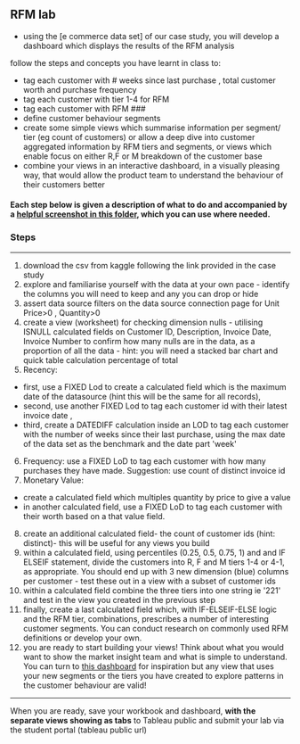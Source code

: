 ## RFM lab 

+ using the [e commerce data set] of our case study, you will develop a dashboard which displays the results of the RFM analysis 

follow the steps and concepts you have learnt in class to: 
+ tag each customer with # weeks since last purchase , total customer worth and purchase frequency 
+ tag each customer with tier 1-4 for RFM 
+ tag each customer with RFM ### 
+ define customer behaviour segments 
+ create some simple views which summarise information per segment/ tier (eg count of customers) or allow a deep dive into customer aggregated information by RFM tiers and segments, or views which enable focus on either R,F or M breakdown of the customer base
+ combine your views in an interactive dashboard, in a visually pleasing way, that would allow the product team to understand the behaviour of their customers better

#### Each step below is given a description of what to do and accompanied by a [helpful screenshot in this folder](https://github.com/student-IH-labs-and-stuff/BER-DAFT-MAR21/tree/main/Labs/RFMscreenshots), which you can use where needed. 

### Steps 
----
1. download the csv from kaggle following the link provided in the case study 
2. explore and familiarise yourself with the data at your own pace - identify the columns you will need to keep and any you can drop or hide
3.  assert data source filters on the data source connection page for Unit Price>0 , Quantity>0 
4. create a view (worksheet) for checking dimension nulls - utilising ISNULL calculated fields on Customer ID, Description, Invoice Date, Invoice Number to confirm how many nulls are in the data, as a proportion of all the data - hint: you will need a stacked bar chart and quick table calculation percentage of total 
5. Recency: 
- first, use a FIXED Lod to create a calculated field which is the maximum date of the datasource (hint this will be the same for all records),  
- second, use another FIXED Lod to tag each customer id with their latest invoice date , 
- third, create a DATEDIFF calculation inside an LOD to tag each customer with the number of weeks since their last purchase, using the max date of the data set as the benchmark and the date part 'week' 
6. Frequency: use a FIXED LoD to tag each customer with how many purchases they have made. Suggestion: use count of distinct invoice id
7. Monetary Value: 
- create a calculated field which multiples quantity by price to give a value
- in another calculated field, use a FIXED LoD to tag each customer with their worth based on a that value field.
8. create an additional calculated field- the count of customer ids (hint: distinct)- this will be useful for any views you build
9. within a calculated field, using percentiles (0.25, 0.5, 0.75, 1) and and IF ELSEIF statement, divide the customers into R, F and M tiers 1-4 or 4-1, as appropriate. You should end up with 3 new dimension (blue) columns per customer - test these out in a view with a subset of customer ids 
10. within a calculated field combine the three tiers into one string ie '221' and test in the view you created in the previous step
11. finally, create a last calculated field which, with IF-ELSEIF-ELSE logic and the RFM tier, combinations, prescribes a number of interesting customer segments. You can conduct research on commonly used RFM definitions or develop your own. 
12.  you are ready to start building your views! Think about what you would want to show the market insight team and what is simple to understand. You can turn to [this dashboard](https://public.tableau.com/profile/sianedavies#!/vizhome/RFManalysis_16184195515190/RFMDashboard-ECommerceRetailDS) for inspiration but any view that uses your new segments or the tiers you have created to explore patterns in the customer behaviour are valid! 

---- 

When you are ready, save your workbook and dashboard, **with the separate views showing as tabs** to Tableau public and submit your lab via the student portal (tableau public url)




